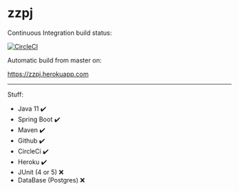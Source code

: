 # zzpj

Continuous Integration build status:

[![CircleCI](https://circleci.com/gh/MaciejSocha/zzpj/tree/master.svg?style=svg)](https://circleci.com/gh/MaciejSocha/zzpj/tree/master)

Automatic build from master on:

https://zzpj.herokuapp.com

-----
Stuff:
- Java 11 ✔️
- Spring Boot ✔️
- Maven ✔️
- Github ✔️
- CircleCi ✔️
- Heroku ✔️
- JUnit (4 or 5) ❌
- DataBase (Postgres) ❌
